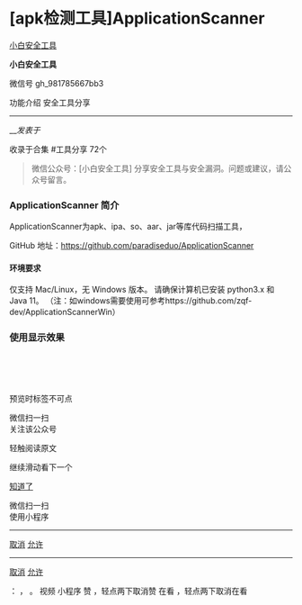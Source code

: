 #  [apk检测工具]ApplicationScanner

[ 小白安全工具 ](javascript:void\(0\);)

**小白安全工具** ![]()

微信号 gh_981785667bb3

功能介绍 安全工具分享

____

___发表于_

收录于合集 #工具分享 72个

> 微信公众号：[小白安全工具] 分享安全工具与安全漏洞。问题或建议，请公众号留言。

### ApplicationScanner 简介

ApplicationScanner为apk、ipa、so、aar、jar等库代码扫描工具，

GitHub 地址：https://github.com/paradiseduo/ApplicationScanner

#### 环境要求

仅支持 Mac/Linux，无 Windows 版本。 请确保计算机已安装 python3.x 和 Java 11。
（注：如windows需要使用可参考https://github.com/zqf-dev/ApplicationScannerWin）

### 使用显示效果

![]()

![]()

![]()

![]()

![]()

  

预览时标签不可点

微信扫一扫  
关注该公众号

轻触阅读原文

继续滑动看下一个

[知道了](javascript:;)

微信扫一扫  
使用小程序

****

[取消](javascript:void\(0\);) [允许](javascript:void\(0\);)

****

[取消](javascript:void\(0\);) [允许](javascript:void\(0\);)

： ， 。   视频 小程序 赞 ，轻点两下取消赞 在看 ，轻点两下取消在看

